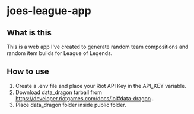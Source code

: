 # joes-league-app
## What is this
This is a web app I've created to generate random team compositions and random item builds for League of Legends.

## How to use

1. Create a .env file and place your Riot API Key in the API_KEY variable.
2. Download data_dragon tarball from https://developer.riotgames.com/docs/lol#data-dragon .
3. Place data_dragon folder inside public folder.
